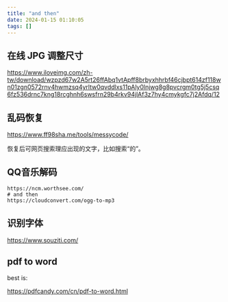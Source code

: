 ```yaml
---
title: "and then"
date: 2024-01-15 01:10:05
tags: []
---
```

## 在线 JPG 调整尺寸

https://www.iloveimg.com/zh-tw/download/wzpzd67w2A5rt26ffAbq1vtApff8brbyxhhrbf46cjbpt614zf118wn01zgn0572rnv4hwmzsq4yrltw0qvddlxs11pAly0lnjwg8g8pvcrgm0tg5j5csq6fz536drnc7kng18rcghnh6swsfrn29b4rkv94jlAf3z7hy4cmykgfc7j2Afdq/12

## 乱码恢复

https://www.ff98sha.me/tools/messycode/

恢复后可网页搜索理应出现的文字，比如搜索“的”。

## QQ音乐解码

```
https://ncm.worthsee.com/
# and then
https://cloudconvert.com/ogg-to-mp3
```

## 识别字体

https://www.souziti.com/

## pdf to word

best is:

https://pdfcandy.com/cn/pdf-to-word.html

